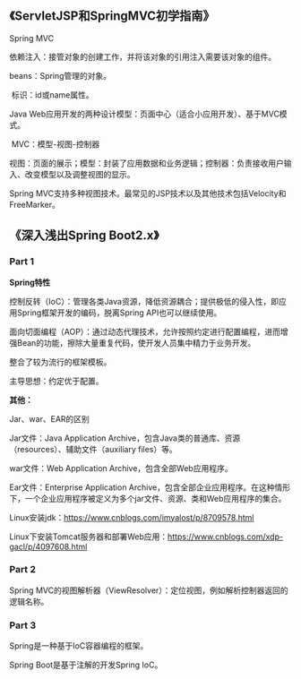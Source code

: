 ## **《ServletJSP和SpringMVC初学指南》**

Spring MVC

依赖注入：接管对象的创建工作，并将该对象的引用注入需要该对象的组件。

beans：Spring管理的对象。

​	标识：id或name属性。

Java Web应用开发的两种设计模型：页面中心（适合小应用开发）、基于MVC模式。

​	MVC：模型-视图-控制器

​	视图：页面的展示；模型：封装了应用数据和业务逻辑；控制器：负责接收用户输入、改变模型以及调整视图的显示。

Spring MVC支持多种视图技术。最常见的JSP技术以及其他技术包括Velocity和FreeMarker。



## **《深入浅出Spring Boot2.x》**

### Part 1

**Spring特性**

控制反转（IoC）：管理各类Java资源，降低资源耦合；提供极低的侵入性，即应用Spring框架开发的编码，脱离Spring API也可以继续使用。

面向切面编程（AOP）：通过动态代理技术，允许按照约定进行配置编程，进而增强Bean的功能，擦除大量重复代码，使开发人员集中精力于业务开发。

整合了较为流行的框架模板。



主导思想：约定优于配置。



**其他：**

Jar、war、EAR的区别

Jar文件：Java Application Archive，包含Java类的普通库、资源（resources）、辅助文件（auxiliary files）等。

war文件：Web Application Archive，包含全部Web应用程序。

Ear文件：Enterprise Application Archive，包含全部企业应用程序。在这种情形下，一个企业应用程序被定义为多个jar文件、资源、类和Web应用程序的集合。

Linux安装jdk：https://www.cnblogs.com/imyalost/p/8709578.html

Linux下安装Tomcat服务器和部署Web应用：https://www.cnblogs.com/xdp-gacl/p/4097608.html



### Part 2

Spring MVC的视图解析器（ViewResolver）：定位视图，例如解析控制器返回的逻辑名称。



### Part 3

Spring是一种基于IoC容器编程的框架。

Spring Boot是基于注解的开发Spring IoC。